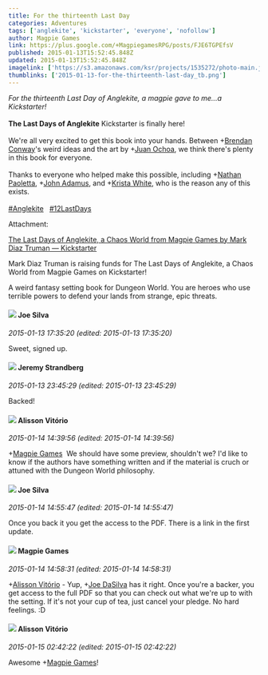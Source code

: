 ```yaml
---
title: For the thirteenth Last Day
categories: Adventures
tags: ['anglekite', 'kickstarter', 'everyone', 'nofollow']
author: Magpie Games
link: https://plus.google.com/+MagpiegamesRPG/posts/FJE6TGPEfsV
published: 2015-01-13T15:52:45.848Z
updated: 2015-01-13T15:52:45.848Z
imagelink: ['https://s3.amazonaws.com/ksr/projects/1535272/photo-main.jpg?1418322624']
thumblinks: ['2015-01-13-for-the-thirteenth-last-day_tb.png']
---
```


<i>For the thirteenth Last Day of Anglekite, a magpie gave to me...a Kickstarter!</i><br /><br /><b>The Last Days of Anglekite</b> Kickstarter is finally here!<br /><br />We&#39;re all very excited to get this book into your hands. Between <span class="proflinkWrapper"><span class="proflinkPrefix">+</span><a class="proflink" href="https://plus.google.com/104242213536336786514" oid="104242213536336786514">Brendan Conway</a></span>&#39;s weird ideas and the art by <span class="proflinkWrapper"><span class="proflinkPrefix">+</span><a class="proflink" href="https://plus.google.com/102669161318133687366" oid="102669161318133687366">Juan Ochoa</a></span>, we think there&#39;s plenty in this book for everyone. <br /><br />Thanks to everyone who helped make this possible, including <span class="proflinkWrapper"><span class="proflinkPrefix">+</span><a class="proflink" href="https://plus.google.com/113171717066139475855" oid="113171717066139475855">Nathan Paoletta</a></span>, <span class="proflinkWrapper"><span class="proflinkPrefix">+</span><a class="proflink" href="https://plus.google.com/108213655115953763010" oid="108213655115953763010">John Adamus</a></span>, and <span class="proflinkWrapper"><span class="proflinkPrefix">+</span><a class="proflink" href="https://plus.google.com/101408629115601721642" oid="101408629115601721642">Krista White</a></span>, who is the reason any of this exists.<br /><br /> <a rel="nofollow" class="ot-hashtag" href="https://plus.google.com/s/%23Anglekite/posts">#Anglekite</a>   <a rel="nofollow" class="ot-hashtag" href="https://plus.google.com/s/%2312LastDays/posts">#12LastDays</a>  


Attachment:

<a href='https://www.kickstarter.com/projects/marktruman/the-last-days-of-anglekite-a-chaos-world-from-magp'>The Last Days of Anglekite, a Chaos World from Magpie Games by Mark Diaz Truman — Kickstarter</a>


Mark Diaz Truman is raising funds for The Last Days of Anglekite, a Chaos World from Magpie Games on Kickstarter! 

 A weird fantasy setting book for Dungeon World. You are heroes who use terrible powers to defend your lands from strange, epic threats.
<div id='comment z12chn4a1xumznj2p221tr1qaujatpgun'>
  <h4><img src='{{site.baseurl}}//images/avatars/115274691809380377240_photo.jpg'> Joe Silva</h4>
      <p><cite>2015-01-13 17:35:20 (edited: 2015-01-13 17:35:20)</cite></p>
        <p>Sweet, signed up.</p>
</div>
        

<div id='comment z12chn4a1xumznj2p221tr1qaujatpgun'>
  <h4><img src='{{site.baseurl}}//images/avatars/102595580176380683252_photo.jpg'> Jeremy Strandberg</h4>
      <p><cite>2015-01-13 23:45:29 (edited: 2015-01-13 23:45:29)</cite></p>
        <p>Backed!</p>
</div>
        

<div id='comment z12chn4a1xumznj2p221tr1qaujatpgun'>
  <h4><img src='{{site.baseurl}}//images/avatars/115101729330777297840_photo.jpg'> Alisson Vitório</h4>
      <p><cite>2015-01-14 14:39:56 (edited: 2015-01-14 14:39:56)</cite></p>
        <p><span class="proflinkWrapper"><span class="proflinkPrefix">+</span><a class="proflink" href="https://plus.google.com/108700787999569584362" oid="108700787999569584362">Magpie Games</a></span>  We should have some preview, shouldn&#39;t we? I&#39;d like to know if the authors have something written and if the material is cruch or attuned with the Dungeon World philosophy.</p>
</div>
        

<div id='comment z12chn4a1xumznj2p221tr1qaujatpgun'>
  <h4><img src='{{site.baseurl}}//images/avatars/115274691809380377240_photo.jpg'> Joe Silva</h4>
      <p><cite>2015-01-14 14:55:47 (edited: 2015-01-14 14:55:47)</cite></p>
        <p>Once you back it you get the access to the PDF. There is a link in the first update.</p>
</div>
        

<div id='comment z12chn4a1xumznj2p221tr1qaujatpgun'>
  <h4><img src='{{site.baseurl}}//images/avatars/108700787999569584362_photo.jpg'> Magpie Games</h4>
      <p><cite>2015-01-14 14:58:31 (edited: 2015-01-14 14:58:31)</cite></p>
        <p><span class="proflinkWrapper"><span class="proflinkPrefix">+</span><a class="proflink" href="https://plus.google.com/115101729330777297840" oid="115101729330777297840">Alisson Vitório</a></span> - Yup, <span class="proflinkWrapper"><span class="proflinkPrefix">+</span><a class="proflink" href="https://plus.google.com/115274691809380377240" oid="115274691809380377240">Joe DaSilva</a></span> has it right. Once you&#39;re a backer, you get access to the full PDF so that you can check out what we&#39;re up to with the setting. If it&#39;s not your cup of tea, just cancel your pledge. No hard feelings. :D</p>
</div>
        

<div id='comment z12chn4a1xumznj2p221tr1qaujatpgun'>
  <h4><img src='{{site.baseurl}}//images/avatars/115101729330777297840_photo.jpg'> Alisson Vitório</h4>
      <p><cite>2015-01-15 02:42:22 (edited: 2015-01-15 02:42:22)</cite></p>
        <p>Awesome <span class="proflinkWrapper"><span class="proflinkPrefix">+</span><a class="proflink" href="https://plus.google.com/108700787999569584362" oid="108700787999569584362">Magpie Games</a></span>!</p>
</div>
        